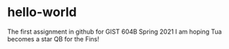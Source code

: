 # hello-world
The first assignment in github for GIST 604B Spring 2021
I am hoping Tua becomes a star QB for the Fins!
